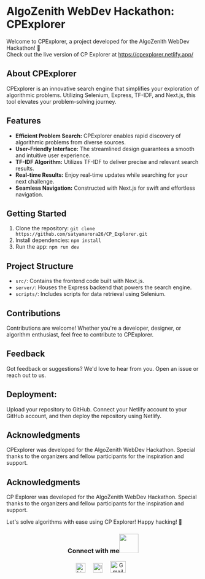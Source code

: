 # AlgoZenith WebDev Hackathon: CPExplorer



Welcome to CPExplorer, a project developed for the AlgoZenith WebDev Hackathon! 🚀<br>
Check out the live version of CP Explorer at https://cpexplorer.netlify.app/

## About CPExplorer

CPExplorer is an innovative search engine that simplifies your exploration of algorithmic problems. Utilizing Selenium, Express, TF-IDF, and Next.js, this tool elevates your problem-solving journey.

## Features

- **Efficient Problem Search:** CPExplorer enables rapid discovery of algorithmic problems from diverse sources.
- **User-Friendly Interface:** The streamlined design guarantees a smooth and intuitive user experience.
- **TF-IDF Algorithm:** Utilizes TF-IDF to deliver precise and relevant search results.
- **Real-time Results:** Enjoy real-time updates while searching for your next challenge.
- **Seamless Navigation:** Constructed with Next.js for swift and effortless navigation.
  
## Getting Started

1. Clone the repository: `git clone https://github.com/satyamarora26/CP_Explorer.git`
2. Install dependencies: `npm install`
3. Run the app: `npm run dev`
   
## Project Structure

- `src/`: Contains the frontend code built with Next.js.
- `server/`: Houses the Express backend that powers the search engine.
- `scripts/`: Includes scripts for data retrieval using Selenium.

## Contributions

Contributions are welcome! Whether you're a developer, designer, or algorithm enthusiast, feel free to contribute to CPExplorer.

## Feedback

Got feedback or suggestions? We'd love to hear from you. Open an issue or reach out to us.

## Deployment:

Upload your repository to GitHub. Connect your Netlify account to your GitHub account, and then deploy the repository using Netlify.

## Acknowledgments

CPExplorer was developed for the AlgoZenith WebDev Hackathon. Special thanks to the organizers and fellow participants for the inspiration and support.

## Acknowledgments

CP Explorer was developed for the AlgoZenith WebDev Hackathon. Special thanks to the organizers and fellow participants for the inspiration and support.

Let's solve algorithms with ease using CP Explorer! Happy hacking! 🌟

<div align="center">
<h3> Connect with me<a href="https://gifyu.com/image/Zy2f"><img src="https://github.com/milaan9/milaan9/blob/main/Handshake.gif" width="50px"></a>
</h3> 
<p align="center">
    <a href="https://www.linkedin.com/in/satyamarora28/" target="_blank"><img alt="LinkedIn" width="25px" src="https://cdn-icons-png.flaticon.com/512/3536/3536505.png"></a> &nbsp&nbsp&nbsp
    <a href="https://www.instagram.com/satyamarora_26/" target="_blank"><img alt="Instagram" width="25px" src="https://cdn-icons-png.flaticon.com/512/1384/1384063.png"></a> &nbsp&nbsp&nbsp
     <a href="mailto:satyamarora222@gmail.com" target="_blank"><img alt="Gmail" width="40px" height="30px" src="https://github.com/TheDudeThatCode/TheDudeThatCode/blob/master/Assets/Gmail.svg"></a>&nbsp&nbsp&nbsp
   </p>
